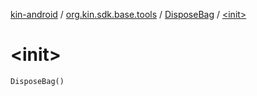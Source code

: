 [kin-android](../../index.md) / [org.kin.sdk.base.tools](../index.md) / [DisposeBag](index.md) / [&lt;init&gt;](./-init-.md)

# &lt;init&gt;

`DisposeBag()`